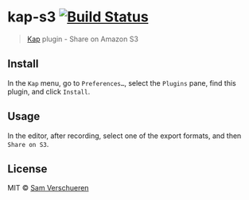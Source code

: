 # kap-s3 [![Build Status](https://travis-ci.org/SamVerschueren/kap-s3.svg?branch=master)](https://travis-ci.org/SamVerschueren/kap-s3)

> [Kap](https://github.com/wulkano/kap) plugin - Share on Amazon S3


## Install

In the `Kap` menu, go to `Preferences…`, select the `Plugins` pane, find this plugin, and click `Install`.


## Usage

In the editor, after recording, select one of the export formats, and then `Share on S3`.


## License

MIT © [Sam Verschueren](https://github.com/SamVerschueren)
